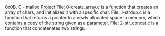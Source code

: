 0x0B. C - malloc Project
File: 0-create_array.c is a function that creates an array of chars, and initializes it with a specific char.
File: 1-strdup.c is a function that returns a pointer to a newly allocated space in memory, which contains a copy of the string given as a parameter.
File: 2-str_concat.c is a function that concatenates two strings.
